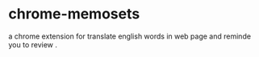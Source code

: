 # chrome-memosets
a chrome extension for translate english words in web page and reminde you to review .
